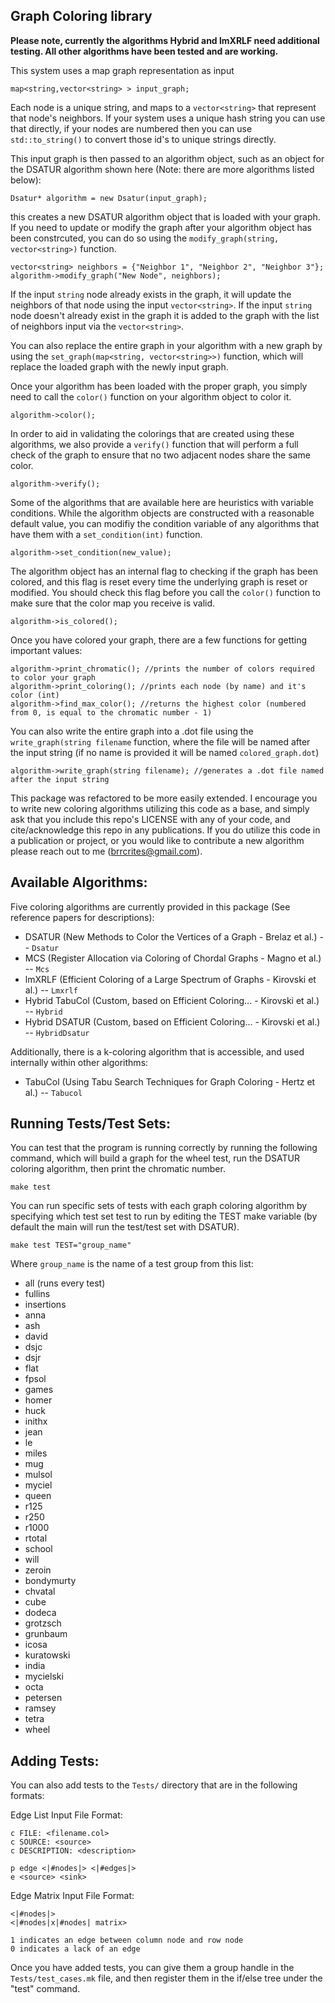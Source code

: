 ## Graph Coloring library 

**Please note, currently the algorithms Hybrid and lmXRLF need additional testing. All other algorithms have been tested and are working.**

This system uses a map graph representation as input

    map<string,vector<string> > input_graph;

Each node is a unique string, and maps to a `vector<string>` that represent that node's neighbors. If your system uses a unique hash string you can use that directly, if your nodes are numbered then you can use `std::to_string()` to convert those id's to unique strings directly.

This input graph is then passed to an algorithm object, such as an object for the DSATUR algorithm shown here (Note: there are more algorithms listed below):

    Dsatur* algorithm = new Dsatur(input_graph);

this creates a new DSATUR algorithm object that is loaded with your graph. If you need to update or modify the graph after your algorithm object has been constrcuted, you can do so using the `modify_graph(string, vector<string>)` function.

    vector<string> neighbors = {"Neighbor 1", "Neighbor 2", "Neighbor 3"};
    algorithm->modify_graph("New Node", neighbors);

If the input `string` node already exists in the graph, it will update the neighbors of that node using the input `vector<string>`. If the input `string` node doesn't already exist in the graph it is added to the graph with the list of neighbors input via the `vector<string>`.

You can also replace the entire graph in your algorithm with a new graph by using the `set_graph(map<string, vector<string>>)` function, which will replace the loaded graph with the newly input graph.

Once your algorithm has been loaded with the proper graph, you simply need to call the `color()` function on your algorithm object to color it.

    algorithm->color();

In order to aid in validating the colorings that are created using these algorithms, we also provide a `verify()` function that will perform a full check of the graph to ensure that no two adjacent nodes share the same color.

    algorithm->verify();

Some of the algorithms that are available here are heuristics with variable conditions. While the algorithm objects are constructed with a reasonable default value, you can modifiy the condition variable of any algorithms that have them with a `set_condition(int)` function.
    
    algorithm->set_condition(new_value);

The algorithm object has an internal flag to checking if the graph has been colored, and this flag is reset every time the underlying graph is reset or modified. You should check this flag before you call the `color()` function to make sure that the color map you receive is valid.

    algorithm->is_colored();

Once you have colored your graph, there are a few functions for getting important values:

    algorithm->print_chromatic(); //prints the number of colors required to color your graph
    algorithm->print_coloring(); //prints each node (by name) and it's color (int)
    algorithm->find_max_color(); //returns the highest color (numbered from 0, is equal to the chromatic number - 1)

You can also write the entire graph into a .dot file using the `write_graph(string filename` function, where the file will be named after the input string (if no name is provided it will be named `colored_graph.dot`)

    algorithm->write_graph(string filename); //generates a .dot file named after the input string

This package was refactored to be more easily extended. I encourage you to write new coloring algorithms utilizing this code as a base, and simply ask that you include this repo's LICENSE with any of your code, and cite/acknowledge this repo in any publications. If you do utilize this code in a publication or project, or you would like to contribute a new algorithm please reach out to me (brrcrites@gmail.com).

## Available Algorithms: 

Five coloring algorithms are currently provided in this package (See reference papers for descriptions):

- DSATUR (New Methods to Color the Vertices of a Graph - Brelaz et al.) -- `Dsatur`
- MCS (Register Allocation via Coloring of Chordal Graphs - Magno et al.) -- `Mcs`
- lmXRLF (Efficient Coloring of a Large Spectrum of Graphs - Kirovski et al.) -- `Lmxrlf`
- Hybrid TabuCol (Custom, based on Efficient Coloring... - Kirovski et al.) -- `Hybrid`
- Hybrid DSATUR (Custom, based on Efficient Coloring... - Kirovski et al.) -- `HybridDsatur`

Additionally, there is a k-coloring algorithm that is accessible, and used internally within other algorithms:

- TabuCol (Using Tabu Search Techniques for Graph Coloring - Hertz et al.) -- `Tabucol`

## Running Tests/Test Sets:
You can test that the program is running correctly by running the following command, which will build a graph for the wheel test, run the DSATUR coloring algorithm, then print the chromatic number.

    make test

You can run specific sets of tests with each graph coloring algorithm by specifying which test set test to run by editing the TEST make variable (by default the main will run the test/test set with DSATUR).

    make test TEST="group_name"

Where `group_name` is the name of a test group from this list:

- all (runs every test)
- fullins
- insertions
- anna
- ash
- david
- dsjc
- dsjr
- flat
- fpsol
- games
- homer
- huck
- inithx
- jean
- le
- miles
- mug
- mulsol
- myciel
- queen
- r125
- r250
- r1000
- rtotal
- school
- will
- zeroin
- bondymurty
- chvatal
- cube
- dodeca
- grotzsch
- grunbaum
- icosa
- kuratowski
- india
- mycielski
- octa
- petersen
- ramsey
- tetra
- wheel

## Adding Tests:

You can also add tests to the `Tests/` directory that are in the following formats:

Edge List Input File Format:

    c FILE: <filename.col>
    c SOURCE: <source>
    c DESCRIPTION: <description>

    p edge <|#nodes|> <|#edges|>
    e <source> <sink>

Edge Matrix Input File Format:

    <|#nodes|>
    <|#nodes|x|#nodes| matrix>

    1 indicates an edge between column node and row node
    0 indicates a lack of an edge

Once you have added tests, you can give them a group handle in the `Tests/test_cases.mk` file, and then register them in the if/else tree under the "test" command.

